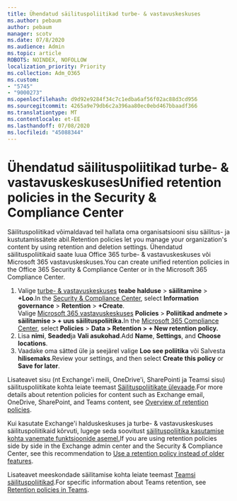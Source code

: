 ```yaml
---
title: Ühendatud säilituspoliitikad turbe- & vastavuskeskuses
ms.author: pebaum
author: pebaum
manager: scotv
ms.date: 07/8/2020
ms.audience: Admin
ms.topic: article
ROBOTS: NOINDEX, NOFOLLOW
localization_priority: Priority
ms.collection: Adm_O365
ms.custom:
- "5745"
- "9000273"
ms.openlocfilehash: d9d92e9284f34c7c1edba6af56f02ac88d3cd956
ms.sourcegitcommit: 4265a9e79db6c2a396aa80ec0ebd467bbaadf366
ms.translationtype: MT
ms.contentlocale: et-EE
ms.lasthandoff: 07/08/2020
ms.locfileid: "45088344"
---
```

# <a name="unified-retention-policies-in-the-security--compliance-center"></a><span data-ttu-id="7cd98-102">Ühendatud säilituspoliitikad turbe- & vastavuskeskuses</span><span class="sxs-lookup"><span data-stu-id="7cd98-102">Unified retention policies in the Security & Compliance Center</span></span>

<span data-ttu-id="7cd98-103">Säilituspoliitikad võimaldavad teil hallata oma organisatsiooni sisu säilitus- ja kustutamissätete abil.</span><span class="sxs-lookup"><span data-stu-id="7cd98-103">Retention policies let you manage your organization's content by using retention and deletion settings.</span></span> <span data-ttu-id="7cd98-104">Ühendatud säilituspoliitikaid saate luua Office 365 turbe- & vastavuskeskuses või Microsoft 365 vastavuskeskuses.</span><span class="sxs-lookup"><span data-stu-id="7cd98-104">You can create unified retention policies in the Office 365 Security & Compliance Center or in the Microsoft 365 Compliance Center.</span></span> 

1. <span data-ttu-id="7cd98-105">Valige [turbe- & vastavuskeskuses](https://go.microsoft.com/fwlink/p/?linkid=2077143) **teabe halduse**  >  **säilitamine**  >  **+Loo**.</span><span class="sxs-lookup"><span data-stu-id="7cd98-105">In the [Security & Compliance Center](https://go.microsoft.com/fwlink/p/?linkid=2077143), select **Information governance** > **Retention** > **+Create**.</span></span> <br/>
    <span data-ttu-id="7cd98-106">Valige [Microsoft 365 vastavuskeskuses](https://go.microsoft.com/fwlink/p/?linkid=2077149) **Policies**  >  **Poliitikad andmete > säilitamise > + uus säilituspoliitika.**</span><span class="sxs-lookup"><span data-stu-id="7cd98-106">In the [Microsoft 365 Compliance Center](https://go.microsoft.com/fwlink/p/?linkid=2077149), select **Policies** > **Data > Retention > + New retention policy.**</span></span>
2. <span data-ttu-id="7cd98-107">Lisa **nimi**, **Seaded**ja **Vali asukohad**.</span><span class="sxs-lookup"><span data-stu-id="7cd98-107">Add **Name**, **Settings**, and **Choose locations**.</span></span>
3. <span data-ttu-id="7cd98-108">Vaadake oma sätted üle ja seejärel valige **Loo see poliitika** või Salvesta **hilisemaks**.</span><span class="sxs-lookup"><span data-stu-id="7cd98-108">Review your settings, and then select **Create this policy** or **Save for later**.</span></span>  
      
<span data-ttu-id="7cd98-109">Lisateavet sisu (nt Exchange'i meili, OneDrive'i, SharePointi ja Teamsi sisu) säilituspoliitikate kohta leiate teemast [Säilituspoliitikate ülevaade](https://go.microsoft.com/fwlink/?linkid=2127785).</span><span class="sxs-lookup"><span data-stu-id="7cd98-109">For more details about retention policies for content such as Exchange email, OneDrive, SharePoint, and Teams content, see [Overview of retention policies](https://go.microsoft.com/fwlink/?linkid=2127785).</span></span>  
    
<span data-ttu-id="7cd98-110">Kui kasutate Exchange'i halduskeskuses ja turbe- & vastavuskeskuses säilituspoliitikaid kõrvuti, lugege seda soovitust [säilituspoliitika kasutamise kohta vanemate funktsioonide asemel.](https://docs.microsoft.com/microsoft-365/compliance/retention-policies?view=o365-worldwide#use-a-retention-policy-instead-of-older-features)</span><span class="sxs-lookup"><span data-stu-id="7cd98-110">If you are using retention policies side by side in the Exchange admin center and the Security & Compliance Center, see this recommendation to [Use a retention policy instead of older features](https://docs.microsoft.com/microsoft-365/compliance/retention-policies?view=o365-worldwide#use-a-retention-policy-instead-of-older-features).</span></span>  
    
<span data-ttu-id="7cd98-111">Lisateavet meeskondade säilitamise kohta leiate teemast [Teamsi säilituspoliitikad](https://docs.microsoft.com/microsoftteams/retention-policies).</span><span class="sxs-lookup"><span data-stu-id="7cd98-111">For specific information about Teams retention, see [Retention policies in Teams](https://docs.microsoft.com/microsoftteams/retention-policies).</span></span>
